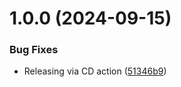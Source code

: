 # 1.0.0 (2024-09-15)


### Bug Fixes

* Releasing via CD action ([51346b9](https://github.com/michaeljolley/terminal-warp/commit/51346b9febd3eba8880597f5e3c90d0a03de8407))
